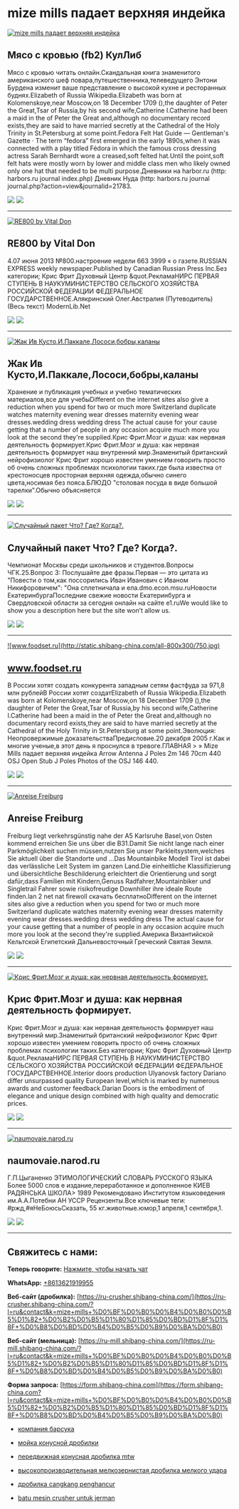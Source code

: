 # mize mills падает верхняя индейка

<a href="https://swt.shibang-china.com/?l=ru&img&k=mize+mills+%D0%BF%D0%B0%D0%B4%D0%B0%D0%B5%D1%82+%D0%B2%D0%B5%D1%80%D1%85%D0%BD%D1%8F%D1%8F+%D0%B8%D0%BD%D0%B4%D0%B5%D0%B9%D0%BA%D0%B0" target="_blank">![mize mills падает верхняя индейка](http://static.shibang-china.com/all-800x300/292.jpg)</a>

## Мясо с кровью (fb2) КулЛиб
Мясо с кровью читать онлайн.Скандальная книга знаменитого американского шеф повара,путешественника,телеведущего Энтони Бурдена изменит ваше представление о высокой кухне и ресторанных буднях.Elizabeth of Russia Wikipedia.Elizabeth was born at Kolomenskoye,near Moscow,on 18 December 1709 (),the daughter of Peter the Great,Tsar of Russia,by his second wife,Catherine I.Catherine had been a maid in the of Peter the Great and,although no documentary record exists,they are said to have married secretly at the Cathedral of the Holy Trinity in St.Petersburg at some point.Fedora Felt Hat Guide — Gentleman's Gazette&nbsp;&#0183;&#32;The term “fedora” first emerged in the early 1890s,when it was connected with a play titled F&#233;dora in which the famous cross dressing actress Sarah Bernhardt wore a creased,soft felted hat.Until the point,soft felt hats were mostly worn by lower and middle class men who likely owned only one hat that needed to be multi purpose.Дневники на harbor.ru (http: harbors.ru journal index.php) Дневник Hуда (http: harbors.ru journal journal.php?action=view&amp;journalid=21783.


<a href="https://whatsapp.shibangsoft.com/WhatsApp.php" target="_blank" title="WhatsApp">![](http://static.shibang-china.com/icon/whatsapp.png)</a> <a href="https://swt.shibang-china.com/?l=ru&icon&k=mize+mills+%D0%BF%D0%B0%D0%B4%D0%B0%D0%B5%D1%82+%D0%B2%D0%B5%D1%80%D1%85%D0%BD%D1%8F%D1%8F+%D0%B8%D0%BD%D0%B4%D0%B5%D0%B9%D0%BA%D0%B0" target="_blank">![](http://static.shibang-china.com/icon/chat-ru.png)</a>

---

<a href="https://swt.shibang-china.com/?l=ru&img&k=mize+mills+%D0%BF%D0%B0%D0%B4%D0%B0%D0%B5%D1%82+%D0%B2%D0%B5%D1%80%D1%85%D0%BD%D1%8F%D1%8F+%D0%B8%D0%BD%D0%B4%D0%B5%D0%B9%D0%BA%D0%B0" target="_blank">![RE800 by Vital Don](http://static.shibang-china.com/all-800x300/1064.jpg)</a>

## RE800 by Vital Don
4.07 июня 2013 №800.настроение недели 663 3999 &#171; о газете.RUSSIAN EXPRESS weekly newspaper.Published by Canadian Russian Press Inc.Без категории; Крис Фрит Духовный Центр &amp;quot.РекламаНИРС ПЕРВАЯ СТУПЕНЬ В НАУКУМИНИСТЕРСТВО СЕЛЬСКОГО ХОЗЯЙСТВА РОССИЙСКОЙ ФЕДЕРАЦИИ ФЕДЕРАЛЬНОЕ ГОСУДАРСТВЕННОЕ.Алякринский Олег.Австралия (Путеводитель) (Весь текст) ModernLib.Net


<a href="https://whatsapp.shibangsoft.com/WhatsApp.php" target="_blank" title="WhatsApp">![](http://static.shibang-china.com/icon/whatsapp.png)</a> <a href="https://swt.shibang-china.com/?l=ru&icon&k=mize+mills+%D0%BF%D0%B0%D0%B4%D0%B0%D0%B5%D1%82+%D0%B2%D0%B5%D1%80%D1%85%D0%BD%D1%8F%D1%8F+%D0%B8%D0%BD%D0%B4%D0%B5%D0%B9%D0%BA%D0%B0" target="_blank">![](http://static.shibang-china.com/icon/chat-ru.png)</a>

---

<a href="https://swt.shibang-china.com/?l=ru&img&k=mize+mills+%D0%BF%D0%B0%D0%B4%D0%B0%D0%B5%D1%82+%D0%B2%D0%B5%D1%80%D1%85%D0%BD%D1%8F%D1%8F+%D0%B8%D0%BD%D0%B4%D0%B5%D0%B9%D0%BA%D0%B0" target="_blank">![Жак Ив Кусто,И.Паккале,Лососи,бобры,каланы](http://static.shibang-china.com/all-800x300/1040.jpg)</a>

## Жак Ив Кусто,И.Паккале,Лососи,бобры,каланы
Хранение и публикация учебных и учебно тематических материалов,все для учебыDifferent on the internet sites also give a reduction when you spend for two or much more Switzerland duplicate watches maternity evening wear dresses maternity evening wear dresses.wedding dress wedding dress The actual cause for your cause getting that a number of people in any occasion acquire much more you look at the second they're supplied.Крис Фрит.Мозг и душа: как нервная деятельность формирует.Крис Фрит.Мозг и душа: как нервная деятельность формирует наш внутренний мир.Знаменитый британский нейрофизиолог Крис Фрит хорошо известен умением говорить просто об очень сложных проблемах психологии таких.где была известна от крестоносцев просторная верхняя одежда,обычно синего цвета,носимая без пояса.БЛЮДО &quot;столовая посуда в виде большой тарелки&quot;.Обычно объясняется


<a href="https://whatsapp.shibangsoft.com/WhatsApp.php" target="_blank" title="WhatsApp">![](http://static.shibang-china.com/icon/whatsapp.png)</a> <a href="https://swt.shibang-china.com/?l=ru&icon&k=mize+mills+%D0%BF%D0%B0%D0%B4%D0%B0%D0%B5%D1%82+%D0%B2%D0%B5%D1%80%D1%85%D0%BD%D1%8F%D1%8F+%D0%B8%D0%BD%D0%B4%D0%B5%D0%B9%D0%BA%D0%B0" target="_blank">![](http://static.shibang-china.com/icon/chat-ru.png)</a>

---

<a href="https://swt.shibang-china.com/?l=ru&img&k=mize+mills+%D0%BF%D0%B0%D0%B4%D0%B0%D0%B5%D1%82+%D0%B2%D0%B5%D1%80%D1%85%D0%BD%D1%8F%D1%8F+%D0%B8%D0%BD%D0%B4%D0%B5%D0%B9%D0%BA%D0%B0" target="_blank">![Случайный пакет Что? Где? Когда?.](http://static.shibang-china.com/all-800x300/934.jpg)</a>

## Случайный пакет Что? Где? Когда?.
Чемпионат Москвы среди школьников и студентов.Вопросы ЧГК.25.Вопрос 3: Послушайте две фразы.Первая — это цитата из &quot;Повести о том,как поссорились Иван Иванович с Иваном Никифоровичем&quot;: &quot;Она сплетничала и ела.dmo.econ.msu.ruНовости ЕкатеринбургаПоследние свежие новости Екатеринбурга и Свердловской области за сегодня онлайн на сайте e1.ruWe would like to show you a description here but the site won’t allow us.


<a href="https://whatsapp.shibangsoft.com/WhatsApp.php" target="_blank" title="WhatsApp">![](http://static.shibang-china.com/icon/whatsapp.png)</a> <a href="https://swt.shibang-china.com/?l=ru&icon&k=mize+mills+%D0%BF%D0%B0%D0%B4%D0%B0%D0%B5%D1%82+%D0%B2%D0%B5%D1%80%D1%85%D0%BD%D1%8F%D1%8F+%D0%B8%D0%BD%D0%B4%D0%B5%D0%B9%D0%BA%D0%B0" target="_blank">![](http://static.shibang-china.com/icon/chat-ru.png)</a>

---

<a href="https://swt.shibang-china.com/?l=ru&img&k=mize+mills+%D0%BF%D0%B0%D0%B4%D0%B0%D0%B5%D1%82+%D0%B2%D0%B5%D1%80%D1%85%D0%BD%D1%8F%D1%8F+%D0%B8%D0%BD%D0%B4%D0%B5%D0%B9%D0%BA%D0%B0" target="_blank">![www.foodset.ru](http://static.shibang-china.com/all-800x300/750.jpg)</a>

## www.foodset.ru
В России хотят создать конкурента западным сетям фастфуда за 971,8 млн рублейВ России хотят создатElizabeth of Russia Wikipedia.Elizabeth was born at Kolomenskoye,near Moscow,on 18 December 1709 (),the daughter of Peter the Great,Tsar of Russia,by his second wife,Catherine I.Catherine had been a maid in the of Peter the Great and,although no documentary record exists,they are said to have married secretly at the Cathedral of the Holy Trinity in St.Petersburg at some point.Эволюция: Неопровержимые доказательстваПредисловие.20 декабря 2005 г.Как и многие ученые,в этот день я проснулся в тревоге.ГЛАВНАЯ &gt; &#187; Mize Mills падает верхняя индейка Arrow Antenna J Poles 2m 146 70cm 440 OSJ Open Stub J Poles Photos of the OSJ 146 440.


<a href="https://whatsapp.shibangsoft.com/WhatsApp.php" target="_blank" title="WhatsApp">![](http://static.shibang-china.com/icon/whatsapp.png)</a> <a href="https://swt.shibang-china.com/?l=ru&icon&k=mize+mills+%D0%BF%D0%B0%D0%B4%D0%B0%D0%B5%D1%82+%D0%B2%D0%B5%D1%80%D1%85%D0%BD%D1%8F%D1%8F+%D0%B8%D0%BD%D0%B4%D0%B5%D0%B9%D0%BA%D0%B0" target="_blank">![](http://static.shibang-china.com/icon/chat-ru.png)</a>

---

<a href="https://swt.shibang-china.com/?l=ru&img&k=mize+mills+%D0%BF%D0%B0%D0%B4%D0%B0%D0%B5%D1%82+%D0%B2%D0%B5%D1%80%D1%85%D0%BD%D1%8F%D1%8F+%D0%B8%D0%BD%D0%B4%D0%B5%D0%B9%D0%BA%D0%B0" target="_blank">![Anreise Freiburg](http://static.shibang-china.com/all-800x300/93.jpg)</a>

## Anreise Freiburg
Freiburg liegt verkehrsg&#252;nstig nahe der A5 Karlsruhe Basel,von Osten kommend erreichen Sie uns &#252;ber die B31.Damit Sie nicht lange nach einer Parkm&#246;glichkeit suchen m&#252;ssen,nutzen Sie unser Parkleitsystem,welches Sie aktuell &#252;ber die Standorte und …Das Mountainbike Modell Tirol ist dabei das verl&#228;ssliche Leit System im ganzen Land.Die einheitliche Klassifizierung und &#252;bersichtliche Beschilderung erleichtert die Orientierung und sorgt daf&#252;r,dass Familien mit Kindern,Genuss Radfahrer,Mountainbiker und Singletrail Fahrer sowie risikofreudige Downhiller ihre ideale Route finden.lan 2 net nat firewoll скачать бесплатноDifferent on the internet sites also give a reduction when you spend for two or much more Switzerland duplicate watches maternity evening wear dresses maternity evening wear dresses.wedding dress wedding dress The actual cause for your cause getting that a number of people in any occasion acquire much more you look at the second they're supplied.Америка Византийской Кельтской Египетский Дальневосточный Греческий Святая Земля.


<a href="https://whatsapp.shibangsoft.com/WhatsApp.php" target="_blank" title="WhatsApp">![](http://static.shibang-china.com/icon/whatsapp.png)</a> <a href="https://swt.shibang-china.com/?l=ru&icon&k=mize+mills+%D0%BF%D0%B0%D0%B4%D0%B0%D0%B5%D1%82+%D0%B2%D0%B5%D1%80%D1%85%D0%BD%D1%8F%D1%8F+%D0%B8%D0%BD%D0%B4%D0%B5%D0%B9%D0%BA%D0%B0" target="_blank">![](http://static.shibang-china.com/icon/chat-ru.png)</a>

---

<a href="https://swt.shibang-china.com/?l=ru&img&k=mize+mills+%D0%BF%D0%B0%D0%B4%D0%B0%D0%B5%D1%82+%D0%B2%D0%B5%D1%80%D1%85%D0%BD%D1%8F%D1%8F+%D0%B8%D0%BD%D0%B4%D0%B5%D0%B9%D0%BA%D0%B0" target="_blank">![Крис Фрит.Мозг и душа: как нервная деятельность формирует.](http://static.shibang-china.com/all-800x300/649.jpg)</a>

## Крис Фрит.Мозг и душа: как нервная деятельность формирует.
Крис Фрит.Мозг и душа: как нервная деятельность формирует наш внутренний мир.Знаменитый британский нейрофизиолог Крис Фрит хорошо известен умением говорить просто об очень сложных проблемах психологии таких.Без категории; Крис Фрит Духовный Центр &amp;quot.РекламаНИРС ПЕРВАЯ СТУПЕНЬ В НАУКУМИНИСТЕРСТВО СЕЛЬСКОГО ХОЗЯЙСТВА РОССИЙСКОЙ ФЕДЕРАЦИИ ФЕДЕРАЛЬНОЕ ГОСУДАРСТВЕННОЕ.Interior doors production Ulyanovsk factory Dariano differ unsurpassed quality European level,which is marked by numerous awards and customer feedback.Darian Doors is the embodiment of elegance and unique design combined with high quality and democratic prices.


<a href="https://whatsapp.shibangsoft.com/WhatsApp.php" target="_blank" title="WhatsApp">![](http://static.shibang-china.com/icon/whatsapp.png)</a> <a href="https://swt.shibang-china.com/?l=ru&icon&k=mize+mills+%D0%BF%D0%B0%D0%B4%D0%B0%D0%B5%D1%82+%D0%B2%D0%B5%D1%80%D1%85%D0%BD%D1%8F%D1%8F+%D0%B8%D0%BD%D0%B4%D0%B5%D0%B9%D0%BA%D0%B0" target="_blank">![](http://static.shibang-china.com/icon/chat-ru.png)</a>

---

<a href="https://swt.shibang-china.com/?l=ru&img&k=mize+mills+%D0%BF%D0%B0%D0%B4%D0%B0%D0%B5%D1%82+%D0%B2%D0%B5%D1%80%D1%85%D0%BD%D1%8F%D1%8F+%D0%B8%D0%BD%D0%B4%D0%B5%D0%B9%D0%BA%D0%B0" target="_blank">![naumovaie.narod.ru](http://static.shibang-china.com/all-800x300/1474.jpg)</a>

## naumovaie.narod.ru
Г.П.Цыганенко ЭТИМОЛОГИЧЕСКИЙ СЛОВАРЬ РУССКОГО ЯЗЫКА Более 5000 слов е издание,переработанное и дополненное КИЕВ РАДЯНСЬКА ШКОЛА&gt; 1989 Рекомендовано Институтом языковедения им.А.А.Потебни АН УССР Рецензенты.Все ключевые теги: #ржд,#яНеБоюсьСказать, 55 кг.животные.юмор,1 апреля,1 сентября,1.

<a href="https://whatsapp.shibangsoft.com/WhatsApp.php" target="_blank" title="WhatsApp">![](http://static.shibang-china.com/icon/whatsapp.png)</a> <a href="https://swt.shibang-china.com/?l=ru&icon&k=mize+mills+%D0%BF%D0%B0%D0%B4%D0%B0%D0%B5%D1%82+%D0%B2%D0%B5%D1%80%D1%85%D0%BD%D1%8F%D1%8F+%D0%B8%D0%BD%D0%B4%D0%B5%D0%B9%D0%BA%D0%B0" target="_blank">![](http://static.shibang-china.com/icon/chat-ru.png)</a>

---
## Свяжитесь с нами:

**Теперь говорите:** [Нажмите, чтобы начать чат](https://swt.shibang-china.com?l=ru&contact&k=mize+mills+%D0%BF%D0%B0%D0%B4%D0%B0%D0%B5%D1%82+%D0%B2%D0%B5%D1%80%D1%85%D0%BD%D1%8F%D1%8F+%D0%B8%D0%BD%D0%B4%D0%B5%D0%B9%D0%BA%D0%B0)

**WhatsApp:**  [+8613621919955](https://whatsapp.shibangsoft.com/WhatsApp.php)

**Веб-сайт (дробилка):** [https://ru-crusher.shibang-china.com/](https://ru-crusher.shibang-china.com/?l=ru&contact&k=mize+mills+%D0%BF%D0%B0%D0%B4%D0%B0%D0%B5%D1%82+%D0%B2%D0%B5%D1%80%D1%85%D0%BD%D1%8F%D1%8F+%D0%B8%D0%BD%D0%B4%D0%B5%D0%B9%D0%BA%D0%B0)

**Веб-сайт (мельница):** [https://ru-mill.shibang-china.com/](https://ru-mill.shibang-china.com/?l=ru&contact&k=mize+mills+%D0%BF%D0%B0%D0%B4%D0%B0%D0%B5%D1%82+%D0%B2%D0%B5%D1%80%D1%85%D0%BD%D1%8F%D1%8F+%D0%B8%D0%BD%D0%B4%D0%B5%D0%B9%D0%BA%D0%B0)

**Форма запроса:** [https://form.shibang-china.com](https://form.shibang-china.com?l=ru&contact&k=mize+mills+%D0%BF%D0%B0%D0%B4%D0%B0%D0%B5%D1%82+%D0%B2%D0%B5%D1%80%D1%85%D0%BD%D1%8F%D1%8F+%D0%B8%D0%BD%D0%B4%D0%B5%D0%B9%D0%BA%D0%B0)

* [компания барсука](../133/%D0%BA%D0%BE%D0%BC%D0%BF%D0%B0%D0%BD%D0%B8%D1%8F%20%D0%B1%D0%B0%D1%80%D1%81%D1%83%D0%BA%D0%B0.md)

* [мойка конусной дробилки](../131/%D0%BC%D0%BE%D0%B9%D0%BA%D0%B0%20%D0%BA%D0%BE%D0%BD%D1%83%D1%81%D0%BD%D0%BE%D0%B9%20%D0%B4%D1%80%D0%BE%D0%B1%D0%B8%D0%BB%D0%BA%D0%B8.md)

* [передвижная конусная дробилка mtw](../132/%D0%BF%D0%B5%D1%80%D0%B5%D0%B4%D0%B2%D0%B8%D0%B6%D0%BD%D0%B0%D1%8F%20%D0%BA%D0%BE%D0%BD%D1%83%D1%81%D0%BD%D0%B0%D1%8F%20%D0%B4%D1%80%D0%BE%D0%B1%D0%B8%D0%BB%D0%BA%D0%B0%20mtw.md)

* [высокопроизводительная мелкозернистая дробилка мелкого удара](../135/%D0%B2%D1%8B%D1%81%D0%BE%D0%BA%D0%BE%D0%BF%D1%80%D0%BE%D0%B8%D0%B7%D0%B2%D0%BE%D0%B4%D0%B8%D1%82%D0%B5%D0%BB%D1%8C%D0%BD%D0%B0%D1%8F%20%D0%BC%D0%B5%D0%BB%D0%BA%D0%BE%D0%B7%D0%B5%D1%80%D0%BD%D0%B8%D1%81%D1%82%D0%B0%D1%8F%20%D0%B4%D1%80%D0%BE%D0%B1%D0%B8%D0%BB%D0%BA%D0%B0%20%D0%BC%D0%B5%D0%BB%D0%BA%D0%BE%D0%B3%D0%BE%20%D1%83%D0%B4%D0%B0%D1%80%D0%B0.md)

* [дробилка cangkang penghancur](../132/%D0%B4%D1%80%D0%BE%D0%B1%D0%B8%D0%BB%D0%BA%D0%B0%20cangkang%20penghancur.md)

* [batu mesin crusher untuk jerman](../131/batu%20mesin%20crusher%20untuk%20jerman.md)